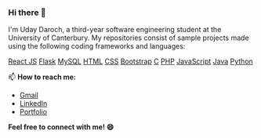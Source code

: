 ### Hi there 👋

<!--
**udaydaroch/udaydaroch** is a ✨ _special_ ✨ repository because its `README.md` (this file) appears on your GitHub profile.

Here are some ideas to get you started:

- 🔭 I’m currently working on ...
- 🌱 I’m currently learning ...
- 👯 I’m looking to collaborate on ...
- 🤔 I’m looking for help with ...
- 💬 Ask me about ...
- 📫 How to reach me: ...
- 😄 Pronouns: ...
- ⚡ Fun fact: ...
-->

I'm Uday Daroch, a third-year software engineering student at the University of Canterbury. 
My repositories consist of sample projects made using the following coding frameworks and languages:


[React JS](https://img.shields.io/badge/-React.js-61DAFB?logo=react&logoColor=white)
[Flask](https://img.shields.io/badge/-Flask-000000?logo=flask&logoColor=white)
[MySQL](https://img.shields.io/badge/-MySQL-4479A1?logo=mysql&logoColor=white)
[HTML](https://img.shields.io/badge/-HTML-E34F26?logo=html5&logoColor=white)
[CSS](https://img.shields.io/badge/-CSS-1572B6?logo=css3&logoColor=white)
[Bootstrap](https://img.shields.io/badge/-Bootstrap-563D7C?logo=bootstrap&logoColor=white)
[C](https://img.shields.io/badge/-C-A8B9CC?logo=c&logoColor=white)
[PHP](https://img.shields.io/badge/-PHP-777BB4?logo=php&logoColor=white)
[JavaScript](https://img.shields.io/badge/-JavaScript-F7DF1E?logo=javascript&logoColor=black)
[Java](https://img.shields.io/badge/-Java-007396?logo=java&logoColor=white)
[Python](https://img.shields.io/badge/-Python-3776AB?logo=python&logoColor=white)

📫 **How to reach me:**
- [Gmail](UdayDaroch@gmail.com)
- [LinkedIn](https://www.linkedin.com/in/uday-daroch-152a51280/)
- [Portfolio](https://udaydaroch.github.io/)

**Feel free to connect with me! 😄**

